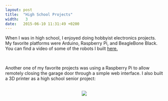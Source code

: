 ```yaml
---
layout: post
title:  "High School Projects"
width:   3
date:   2015-06-10 11:31:49 +0200
---
```


When I was in high school, I enjoyed doing hobbyist electronics projects. My favorite platforms were Arduino, Raspberry Pi, and BeagleBone Black. You can find a video of some of the robots I built [here.](https://www.youtube.com/watch?v=I1k-_aE0UxU)

<br>

Another one of my favorite projects was using a Raspberry Pi to allow remotely closing the garage door through a simple web interface. I also built a 3D printer as a high school senior project:

<br>
<div style="text-align: center;">
	<img src="{{ site.baseurl }}/assets/printer.jpg">
</div>